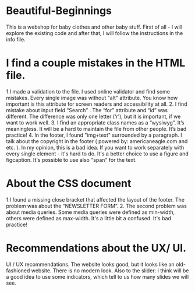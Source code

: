# Beautiful-Beginnings
This is a webshop for baby clothes and other baby stuff.
First of all - I will explore the existing code and after that, I will follow the instructions in the info file. 


# I find a couple mistakes in the HTML file.
1.I made a validation to the file. I used online validator and find some mistakes.  Every single image was without "alt" attribute. You know how important is this attribute for screen readers and accessibility at all.
2. I find mistake about input field “Search” . The  “for” attribute and “id” was different. The difference was only one letter (‘r’), but it is important, if we want to work well.
3. I find an appropriate class names as a “wysiwyg”. It’s meaningless. It will be a hard to maintain the file from other people. It’s bad practice!
4. In the footer, I found "img+text" surrounded by a paragraph. I talk about the copyright in the footer ( powered by: americaneagle.com and etc.  ). In my opinion, this is a bad idea. If you want to work separately with every single element - it's hard to do. It's a better choice to use a figure and figcaption. It's possible to use also "span" for the text.  


# About the CSS document
1.I found a missing closе bracket that affected the layout of the footer. The problem was about the “NEWSLETTER FORM”. 
2. The second problem was about media queries. Some media queries were defined as min-width, others were defined as max-width. It's a little bit a confused. It's bad practice!


# Recommendations about the UX/ UI.
UI / UX recommendations. The website looks good, but it looks like an old-fashioned website. There is no modern look. Also to the slider: I think will be a good idea to use some indicators, which tell to us how many slides we will see.
